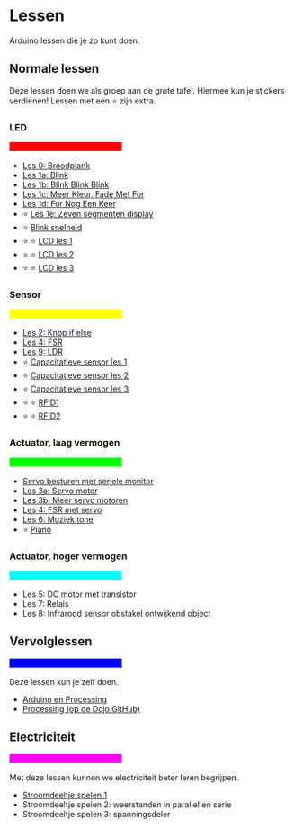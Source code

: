 # Lessen

Arduino lessen die je zo kunt doen.

## Normale lessen

Deze lessen doen we als groep aan de grote tafel.
Hiermee kun je stickers verdienen! Lessen met een :star: zijn extra.

### LED

![rode balk](Rood.png)

 * [Les 0: Broodplank](0_Breadboard/README.md)
 * [Les 1a: Blink](1a_Blink/README.md)
 * [Les 1b: Blink Blink Blink](1b_BlinkBlinkBlink/README.md)
 * [Les 1c: Meer Kleur, Fade Met For](1c_MeerKleurFadeMetFor/README.md)
 * [Les 1d: For Nog Een Keer](1d_ForNogEenKeer/README.md) 
 * :star: [Les 1e: Zeven segmenten display](1e_zeven_segment_display/README.md)
 * :star: [Blink snelheid](BlinkSnelheid/README.md)
 * :star: :star: [LCD les 1](LCD1/README.md)
 * :star: :star: [LCD les 2](LCD2/README.md)
 * :star: :star: [LCD les 3](LCD3/README.md)

### Sensor

![gele balk](Geel.png)

 * [Les 2: Knop if else](2_Knop_if_else/README.md) 
 * [Les 4: FSR](4_FSR/README.md) 
 * [Les 9: LDR](9_LDR/README.md) 
 * :star: [Capacitatieve sensor les 1](CapacitatieveSensor1/README.md)
 * :star: [Capacitatieve sensor les 2](CapacitatieveSensor2/README.md)
 * :star: [Capacitatieve sensor les 3](CapacitatieveSensor3/README.md)
 * :star: :star: [RFID1](RFID1/README.md)
 * :star: :star: [RFID2](RFID2/README.md)

### Actuator, laag vermogen

![groene balk](Groen.png)

 * [Servo besturen met seriele monitor](ServoSerial/README.md)
 * [Les 3a: Servo motor](3_servo_motor/README.md)
 * [Les 3b: Meer servo motoren](3_servo_motoren/README.md)
 * [Les 4: FSR met servo](4_FSR_met_servo/README.md)
 * [Les 6: Muziek tone](6_muziek_tone/README.md)
 * :star: [Piano](Piano/README.md)

### Actuator, hoger vermogen

![cyane balk](Cyaan.png)

 * Les 5: DC motor met transistor 
 * Les 7: Relais
 * Les 8: Infrarood sensor obstakel ontwijkend object

## Vervolglessen

![blauwe balk](Blauw.png)

Deze lessen kun je zelf doen. 

 * [Arduino en Processing](Arduino_en_processing/README.md)
 * [Processing (op de Dojo GitHub)](https://github.com/richelbilderbeek/Dojo/tree/master/LessenProcessing)

## Electriciteit

![magenta balk](Magenta.png)

Met deze lessen kunnen we electriciteit beter leren begrijpen.

 * [Stroomdeeltje spelen 1](StroomdeeltjeSpelen1/README.md)
 * Stroomdeeltje spelen 2: weerstanden in parallel en serie
 * Stroomdeeltje spelen 3: spanningsdeler
